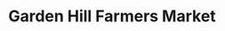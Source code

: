 ---
title: "Garden Hill Farmers Market"
url: /campbellcroft/garden-hill-farmers-market/
shop: farm
---